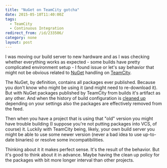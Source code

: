 ```yaml
---
title: "NuGet on TeamCity gotcha"
date: 2015-05-10T11:40:00Z
tags:
  - TeamCity
  - Continuous Integration
redirect_from: /id/233506/
category: none
layout: post
---
```

I was moving our build server to new hardware and as I was checking whether everything works as expected - some builds have pretty complicated environment setup - I found issue or let's say behavior that might not be obvious related to [NuGet][2] handling on [TeamCity][1].

<!-- excerpt -->

The NuGet, by definition, contains all packages ever published. Because you don't know who might be using it (and might need to re-download it). But with NuGet packages published by TeamCity from builds it's artifact as any other. And when the history of build configuration is [cleaned up][3] depending on your settings also the packages are effectively removed from the feed. 

Then when you have a project that is using that "old" version you might have trouble building (I suppose you're not putting packages into VCS, of course) it. Luckily with TeamCity being, likely, your own build server you might be able to use some newer version (never a bad idea to use up-to-date binaries) or resolve some incompatibilities.

Thinking about it it makes perfect sense. It's the result of the behavior. But it's good to think about it in advance. Maybe having the clean up policy for the packages with bit more longer interval than other projects. 

[1]: https://www.jetbrains.com/teamcity/
[2]: http://www.nuget.org/
[3]: https://confluence.jetbrains.com/display/TCD9/Clean-Up